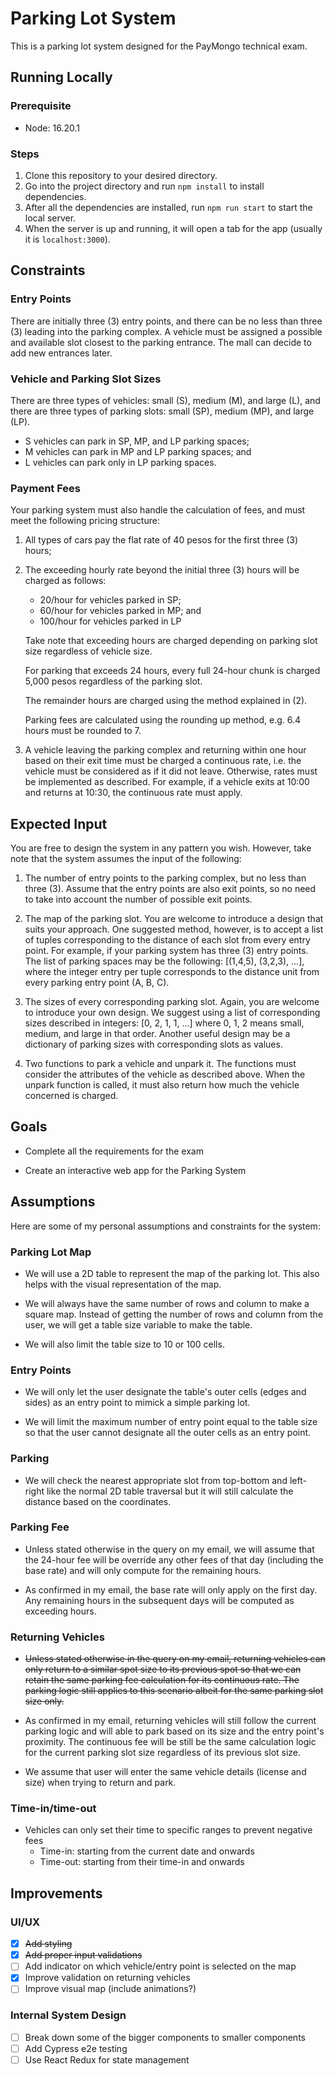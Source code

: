 # Parking Lot System

This is a parking lot system designed for the PayMongo technical exam.

## Running Locally

### Prerequisite
- Node: 16.20.1

### Steps
1. Clone this repository to your desired directory.
2. Go into the project directory and run `npm install` to install dependencies.
3. After all the dependencies are installed, run `npm run start` to start the local server.
4. When the server is up and running, it will open a tab for the app (usually it is `localhost:3000`).

## Constraints

### Entry Points

There are initially three (3) entry points, and there can be no less than three (3) leading into the parking complex. A vehicle must be assigned a possible and available slot closest to the parking entrance. The mall can decide to add new entrances later.

### Vehicle and Parking Slot Sizes

There are three types of vehicles: small (S), medium (M), and large (L), and there are three types of parking slots: small (SP), medium (MP), and large (LP).

- S vehicles can park in SP, MP, and LP parking spaces;
- M vehicles can park in MP and LP parking spaces; and
- L vehicles can park only in LP parking spaces.

### Payment Fees

Your parking system must also handle the calculation of fees, and must meet the following pricing structure:

1. All types of cars pay the flat rate of 40 pesos for the first three (3) hours;

2. The exceeding hourly rate beyond the initial three (3) hours will be charged as follows:
    - 20/hour for vehicles parked in SP;
    - 60/hour for vehicles parked in MP; and
    - 100/hour for vehicles parked in LP

    Take note that exceeding hours are charged depending on parking slot size regardless of vehicle size.

    For parking that exceeds 24 hours, every full 24-hour chunk is charged 5,000 pesos regardless of the parking slot.

    The remainder hours are charged using the method explained in (2).

    Parking fees are calculated using the rounding up method, e.g. 6.4 hours must be rounded to 7.

3. A vehicle leaving the parking complex and returning within one hour based on their exit time must be charged a continuous rate, i.e. the vehicle must be considered as if it did not leave. Otherwise, rates must be implemented as described. For example, if a vehicle exits at 10:00 and returns at 10:30, the continuous rate must apply.

## Expected Input

You are free to design the system in any pattern you wish. However, take note that the system assumes the input of the following:

1. The number of entry points to the parking complex, but no less than three (3). Assume that the entry points are also exit points, so no need to take into account the number of possible exit points.

2. The map of the parking slot. You are welcome to introduce a design that suits your approach. One suggested method, however, is to accept a list of tuples corresponding to the distance of each slot from every entry point. For example, if your parking system has three (3) entry points. The list of parking spaces may be the following: [(1,4,5), (3,2,3), ...], where the integer entry per tuple corresponds to the distance unit from every parking entry point (A, B, C).

3. The sizes of every corresponding parking slot. Again, you are welcome to introduce your own design. We suggest using a list of corresponding sizes described in integers: [0, 2, 1, 1, ...] where 0, 1, 2 means small, medium, and large in that order. Another useful design may be a dictionary of parking sizes with corresponding slots as values.

4. Two functions to park a vehicle and unpark it. The functions must consider the attributes of the vehicle as described above.
When the unpark function is called, it must also return how much the vehicle concerned is charged.

## Goals

- Complete all the requirements for the exam

- Create an interactive web app for the Parking System 

## Assumptions

Here are some of my personal assumptions and constraints for the system:

### Parking Lot Map

- We will use a 2D table to represent the map of the parking lot. This also helps with the visual representation of the map.

- We will always have the same number of rows and column to make a square map. Instead of getting the number of rows and column from the user, we will get a table size variable to make the table.

- We will also limit the table size to 10 or 100 cells.

### Entry Points

- We will only let the user designate the table's outer cells (edges and sides) as an entry point to mimick a simple parking lot.

- We will limit the maximum number of entry point equal to the table size so that the user cannot designate all the outer cells as an entry point.

### Parking

- We will check the nearest appropriate slot from top-bottom and left-right like the normal 2D table traversal but it will still calculate the distance based on the coordinates.

### Parking Fee

- Unless stated otherwise in the query on my email, we will assume that the 24-hour fee will be override any other fees of that day (including the base rate) and will only compute for the remaining hours.

- As confirmed in my email, the base rate will only apply on the first day. Any remaining hours in the subsequent days will be computed as exceeding hours.

### Returning Vehicles

- ~~Unless stated otherwise in the query on my email, returning vehicles can only return to a similar spot size to its previous spot so that we can retain the same parking fee calculation for its continuous rate. The parking logic still applies to this scenario albeit for the same parking slot size only.~~

- As confirmed in my email, returning vehicles will still follow the current parking logic and will able to park based on its size and the entry point's proximity. The continuous fee will be still be the same calculation logic for the current parking slot size regardless of its previous slot size.

- We assume that user will enter the same vehicle details (license and size) when trying to return and park.

### Time-in/time-out

- Vehicles can only set their time to specific ranges to prevent negative fees
    - Time-in: starting from the current date and onwards
    - Time-out: starting from their time-in and onwards

## Improvements

### UI/UX
- [x] ~~Add styling~~
- [x] ~~Add proper input validations~~
- [ ] Add indicator on which vehicle/entry point is selected on the map
- [x] Improve validation on returning vehicles
- [ ] Improve visual map (include animations?)

### Internal System Design
- [ ] Break down some of the bigger components to smaller components
- [ ] Add Cypress e2e testing
- [ ] Use React Redux for state management